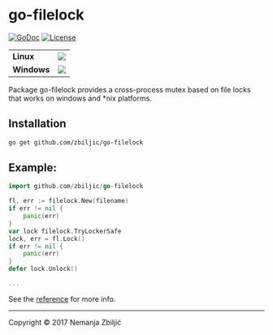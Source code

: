 # go-filelock

[![GoDoc](https://godoc.org/github.com/zbiljic/go-filelock?status.svg)](https://godoc.org/github.com/zbiljic/go-filelock)
[![License](https://img.shields.io/badge/license-MIT-blue.svg)](https://raw.githubusercontent.com/zbiljic/go-filelock/master/LICENSE)

<table>
    <tr>
        <td><strong>Linux</strong></td>
        <td>
            <a href="https://travis-ci.org/zbiljic/go-filelock"><img src="https://travis-ci.org/zbiljic/go-filelock.svg?branch=master"></a>
        </td>
    </tr>
    <tr>
        <td><strong>Windows</strong></td>
        <td>
            <a href="https://ci.appveyor.com/project/zbiljic/go-filelock/"><img src="https://ci.appveyor.com/api/projects/status/github/zbiljic/go-filelock?branch=master&svg=true"></a>
        </td>
    </tr>
</table>

Package go-filelock provides a cross-process mutex based on file locks that works on windows and *nix platforms.

## Installation

```bash
go get github.com/zbiljic/go-filelock
```

## Example:

```go
import github.com/zbiljic/go-filelock

fl, err := filelock.New(filename)
if err != nil {
    panic(err)
}
var lock filelock.TryLockerSafe
lock, err = fl.Lock()
if err != nil {
    panic(err)
}
defer lock.Unlock()

...
```

See the [reference][] for more info.

[reference]: http://godoc.org/github.com/zbiljic/go-filelock

---

Copyright © 2017 Nemanja Zbiljić
